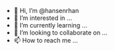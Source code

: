 - 👋 Hi, I’m @hansenrhan
- 👀 I’m interested in ...
- 🌱 I’m currently learning ...
- 💞️ I’m looking to collaborate on ...
- 📫 How to reach me ...

<!---
hansenrhan/hansenrhan is a ✨ special ✨ repository because its `README.md` (this file) appears on your GitHub profile.
You can click the Preview link to take a look at your changes.
--->
